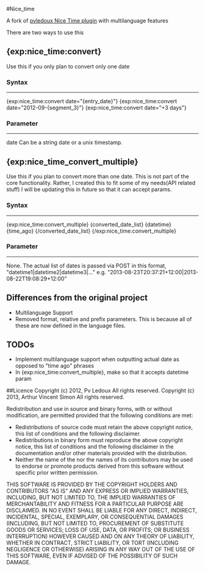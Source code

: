 #Nice_time

A fork of [pvledoux Nice Time plugin](https://github.com/pvledoux/Nice_time.ee2_addon) with multilanguage features

There are two ways to use this

## {exp:nice_time:convert}

Use this if you only plan to convert only one date

### Syntax
------------------------------------------------------------------

{exp:nice_time:convert date="{entry_date}"}
{exp:nice_time:convert date="2012-09-{segment_3}"}
{exp:nice_time:convert date="+3 days"}

### Parameter
------------------------------------------------------------------

date	Can be a string date or a unix timestamp.

## {exp:nice_time_convert_multiple}

Use this if you plan to convert more than one date.
This is not part of the core functionality. Rather, I created this to fit some of my needs(API related stuff)
I will be updating this in future so that it can accept params.

### Syntax
------------------------------------------------------------------
{exp:nice_time:convert_multiple}
	{converted_date_list}
		{datetime}
		{time_ago}
	{/converted_date_list}
{/exp:nice_time:convert_multiple}

### Parameter
------------------------------------------------------------------
None.	The actual list of dates is passed via POST in this format, "datetime1|datetime2|datetime3|..."
		e.g. "2013-08-23T20:37:21+12:00|2013-08-22T19:08:29+12:00"	

## Differences from the original project
* Multilanguage Support
* Removed format, relative and prefix parameters. This is because all of these are now defined in the language files. 

## TODOs
* Implement multilanguage support when outputting actual date as opposed to "time ago" phrases
* In {exp:nice_time:convert_multiple}, make so that it accepts datetime param

##Licence
Copyright (c) 2012, Pv Ledoux All rights reserved.
Copyright (c) 2013, Arthur Vincent Simon All rights reserved.

Redistribution and use in source and binary forms, with or without modification, are permitted provided that the following conditions are met:

* Redistributions of source code must retain the above copyright notice, this list of conditions and the following disclaimer.
* Redistributions in binary form must reproduce the above copyright notice, this list of conditions and the following disclaimer in the documentation and/or other materials provided with the distribution.
* Neither the name of the <organization> nor the names of its contributors may be used to endorse or promote products derived from this software without specific prior written permission.

THIS SOFTWARE IS PROVIDED BY THE COPYRIGHT HOLDERS AND CONTRIBUTORS "AS IS" AND ANY EXPRESS OR IMPLIED WARRANTIES, INCLUDING, BUT NOT LIMITED TO, THE IMPLIED WARRANTIES OF MERCHANTABILITY AND FITNESS FOR A PARTICULAR PURPOSE ARE DISCLAIMED. IN NO EVENT SHALL <COPYRIGHT HOLDER> BE LIABLE FOR ANY DIRECT, INDIRECT, INCIDENTAL, SPECIAL, EXEMPLARY, OR CONSEQUENTIAL DAMAGES (INCLUDING, BUT NOT LIMITED TO, PROCUREMENT OF SUBSTITUTE GOODS OR SERVICES; LOSS OF USE, DATA, OR PROFITS; OR BUSINESS INTERRUPTION) HOWEVER CAUSED AND ON ANY THEORY OF LIABILITY, WHETHER IN CONTRACT, STRICT LIABILITY, OR TORT (INCLUDING NEGLIGENCE OR OTHERWISE) ARISING IN ANY WAY OUT OF THE USE OF THIS SOFTWARE, EVEN IF ADVISED OF THE POSSIBILITY OF SUCH DAMAGE.